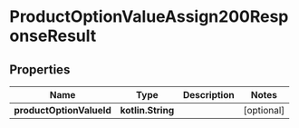 
# ProductOptionValueAssign200ResponseResult

## Properties
| Name | Type | Description | Notes |
| ------------ | ------------- | ------------- | ------------- |
| **productOptionValueId** | **kotlin.String** |  |  [optional] |



